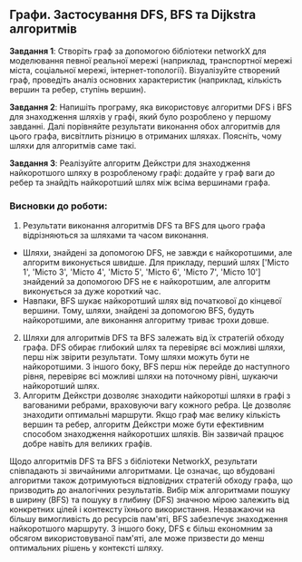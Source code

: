## Графи. Застосування DFS, BFS та Dijkstra алгоритмів 

**Завдання 1**: Створіть граф за допомогою бібліотеки networkX для моделювання певної реальної мережі (наприклад, транспортної мережі міста, соціальної мережі, інтернет-топології). Візуалізуйте створений граф, проведіть аналіз основних характеристик (наприклад, кількість вершин та ребер, ступінь вершин).

**Завдання 2**: Напишіть програму, яка використовує алгоритми DFS і BFS для знаходження шляхів у графі, який було розроблено у першому завданні. Далі порівняйте результати виконання обох алгоритмів для цього графа, висвітлить різницю в отриманих шляхах. Поясніть, чому шляхи для алгоритмів саме такі.

**Завдання 3**: Реалізуйте алгоритм Дейкстри для знаходження найкоротшого шляху в розробленому графі: додайте у граф ваги до ребер та знайдіть найкоротший шлях між всіма вершинами графа.


### Висновки до роботи:

1. Результати виконання алгоритмів DFS та BFS для цього графа відрізняються за шляхами та часом виконання.
- Шляхи, знайдені за допомогою DFS, не завжди є найкоротшими, але алгоритм виконується швидше. Для прикладу, перший шлях ['Місто 1', 'Місто 3', 'Місто 4', 'Місто 5', 'Місто 6', 'Місто 7', 'Місто 10'] знайдений за допомогою DFS не є найкоротшим, але алгоритм виконується за дуже короткий час.
- Навпаки, BFS шукає найкоротший шлях від початкової до кінцевої вершини. Тому, шляхи, знайдені за допомогою BFS, будуть найкоротшими, але виконання алгоритму триває трохи довше.
2. Шляхи для алгоритмів DFS та BFS залежать від їх стратегій обходу графа. DFS обирає глибокий шлях та перевіряє всі можливі шляхи, перш ніж звірити результати. Тому шляхи можуть бути не найкоротшими. З іншого боку, BFS перш ніж перейде до наступного рівня, перевіряє всі можливі шляхи на поточному рівні, шукаючи найкоротший шлях.
3. Алгоритм Дейкстри дозволяє знаходити найкоротші шляхи в графі з вагованими ребрами, враховуючи вагу кожного ребра. Це дозволяє знаходити оптимальні маршрути. Якщо граф має велику кількість вершин та ребер, алгоритм Дейкстри може бути ефективним способом знаходження найкоротших шляхів. Він зазвичай працює добре навіть для великих графів.

Щодо алгоритмів DFS та BFS з бібліотеки NetworkX, результати співпадають зі звичайними алгоритмами. Це означає, що вбудовані алгоритми також дотримуються відповідних стратегій обходу графа, що призводить до аналогічних результатів. Вибір між алгоритмами пошуку в ширину (BFS) та пошуку в глибину (DFS) значною мірою залежить від конкретних цілей і контексту їхнього використання. Незважаючи на більшу вимогливість до ресурсів пам'яті, BFS забезпечує знаходження найкоротшого маршруту. З іншого боку, DFS є більш економним за обсягом використовуваної пам'яті, але може призвести до менш оптимальних рішень у контексті шляху.
